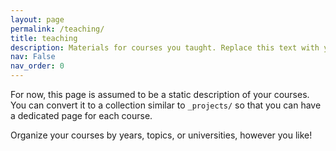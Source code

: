 ```yaml
---
layout: page
permalink: /teaching/
title: teaching
description: Materials for courses you taught. Replace this text with your description.
nav: False
nav_order: 0
---
```


For now, this page is assumed to be a static description of your courses. You can convert it to a collection similar to `_projects/` so that you can have a dedicated page for each course.

Organize your courses by years, topics, or universities, however you like!
